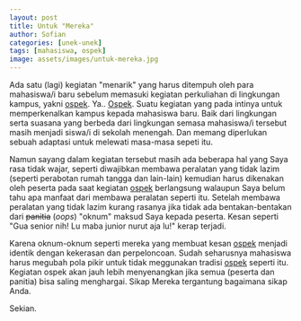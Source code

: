 ```yaml
---
layout: post
title: Untuk "Mereka"
author: Sofian
categories: [unek-unek]
tags: [mahasiswa, ospek]
image: assets/images/untuk-mereka.jpg
---
```


Ada satu (lagi) kegiatan "menarik" yang harus ditempuh oleh para mahasiswa/i baru sebelum memasuki kegiatan perkuliahan di lingkungan kampus, yakni [ospek](https://id.wikipedia.org/wiki/Orientasi_Studi_dan_Pengenalan_Kampus). Ya.. [Ospek](https://id.wikipedia.org/wiki/Orientasi_Studi_dan_Pengenalan_Kampus). Suatu kegiatan yang pada intinya untuk memperkenalkan kampus kepada mahasiswa baru. Baik dari lingkungan serta suasana yang berbeda dari lingkungan semasa mahasiswa/i tersebut masih menjadi siswa/i di sekolah menengah. Dan memang diperlukan sebuah adaptasi untuk melewati masa-masa sepeti itu.

Namun sayang dalam kegiatan tersebut masih ada beberapa hal yang Saya rasa tidak wajar, seperti diwajibkan membawa peralatan yang tidak lazim (seperti perabotan rumah tangga dan lain-lain) kemudian harus dikenakan oleh peserta pada saat kegiatan [ospek](https://id.wikipedia.org/wiki/Orientasi_Studi_dan_Pengenalan_Kampus) berlangsung walaupun Saya belum tahu apa manfaat dari membawa peralatan seperti itu. Setelah membawa peralatan yang tidak lazim kurang rasanya jika tidak ada bentakan-bentakan dari <s>panitia</s> (*oops*) "oknum" maksud Saya kepada peserta. Kesan seperti "Gua senior nih! Lu maba junior nurut aja lu!" kerap terjadi.

Karena oknum-oknum seperti mereka yang membuat kesan [ospek](https://id.wikipedia.org/wiki/Orientasi_Studi_dan_Pengenalan_Kampus) menjadi identik dengan kekerasan dan perpeloncoan. Sudah seharusnya mahasiswa harus megubah pola pikir untuk tidak meggunakan tradisi [ospek](https://id.wikipedia.org/wiki/Orientasi_Studi_dan_Pengenalan_Kampus) seperti itu. Kegiatan ospek akan jauh lebih menyenangkan jika semua (peserta dan panitia) bisa saling menghargai. Sikap Mereka tergantung bagaimana sikap Anda.

<div style="text-align:center" markdown="1">
  
</div>

Sekian.
